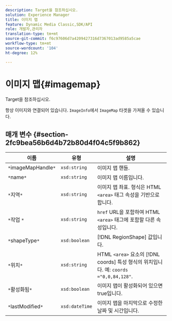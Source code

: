 ```yaml
---
description: Target을 참조하십시오.
solution: Experience Manager
title: 이미지 맵
feature: Dynamic Media Classic,SDK/API
role: 개발자,관리자
translation-type: tm+mt
source-git-commit: f6c97606d7a4209427316d7367013ad9585a5cae
workflow-type: tm+mt
source-wordcount: '104'
ht-degree: 12%

---
```



# 이미지 맵{#imagemap}

Target을 참조하십시오.

항상 이미지와 연결되어 있습니다. `ImageInfo`에서 `ImageMap` 타겟을 가져올 수 있습니다.

## 매개 변수 {#section-2fc9bea56b6d4b72b80d4f04c5f9b862}

| 이름 | 유형 | 설명 |
|---|---|---|
| `*`imageMapHandle`*` | `xsd:string` | 이미지 맵 핸들. |
| `*`name`*` | `xsd:string` | 이미지 맵 이름입니다. |
| `*`지역`*` | `xsd:string` | 이미지 맵 좌표. 형식은 HTML `<area>` 태그 속성을 기반으로 합니다. |
| `*`작업	`*` | `xsd:string` | `href` URL을 포함하여 HTML `<area>` 태그에 포함할 다른 속성입니다. |
| `*`shapeType`*` | `xsd:boolean` | [!DNL RegionShape] 값입니다. |
| `*`위치`*` | `xsd:string` | HTML `<area>` 요소의 [!DNL coords] 특성 형식의 위치입니다. 예: `coords ="0,0,84,128"`. |
| `*`활성화됨`*` | `xsd:boolean` | 이미지 맵이 활성화되어 있으면 true입니다. |
| `*`lastModified`*` | `xsd:dateTime` | 이미지 맵을 마지막으로 수정한 날짜 및 시간입니다. |

